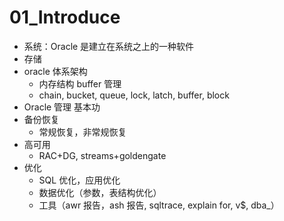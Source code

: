 # 01_Introduce

- 系统：Oracle 是建立在系统之上的一种软件
- 存储
- oracle 体系架构
	- 内存结构 buffer 管理
	- chain, bucket, queue, lock, latch, buffer, block
- Oracle 管理 基本功
- 备份恢复
	- 常规恢复，非常规恢复
 - 高可用
	 - RAC+DG, streams+goldengate
  - 优化
	  - SQL 优化，应用优化
	  - 数据优化（参数，表结构优化）
	  - 工具（awr 报告，ash 报告, sqltrace, explain for, v$, dba_）
   
   
  